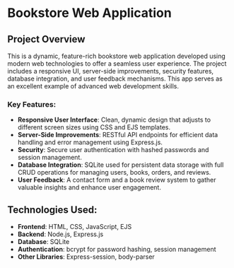 # Bookstore Web Application

## Project Overview
This is a dynamic, feature-rich bookstore web application developed using modern web technologies to offer a seamless user experience. The project includes a responsive UI, server-side improvements, security features, database integration, and user feedback mechanisms. This app serves as an excellent example of advanced web development skills.

### Key Features:
- **Responsive User Interface**: Clean, dynamic design that adjusts to different screen sizes using CSS and EJS templates.
- **Server-Side Improvements**: RESTful API endpoints for efficient data handling and error management using Express.js.
- **Security**: Secure user authentication with hashed passwords and session management.
- **Database Integration**: SQLite used for persistent data storage with full CRUD operations for managing users, books, orders, and reviews.
- **User Feedback**: A contact form and a book review system to gather valuable insights and enhance user engagement.

## Technologies Used:
- **Frontend**: HTML, CSS, JavaScript, EJS
- **Backend**: Node.js, Express.js
- **Database**: SQLite
- **Authentication**: bcrypt for password hashing, session management
- **Other Libraries**: Express-session, body-parser
